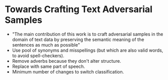 # Towards Crafting Text Adversarial Samples

- "The main contribution of this work is to craft adversarial samples in the
  domain of text data by preserving the semantic meaning of the sentences as
  much as possible"
- Use pool of synonyms and misspellings (but which are also valid words, to
  avoid spell-checkers).
- Remove adverbs because they don't alter structure.
- Replace with same part of speech.
- Minimum number of changes to switch classification.
